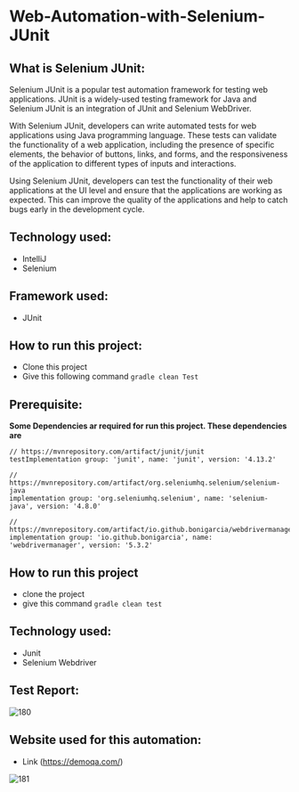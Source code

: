 # Web-Automation-with-Selenium-JUnit

## What is Selenium JUnit:

Selenium JUnit is a popular test automation framework for testing web applications. JUnit is a widely-used testing framework for Java and Selenium JUnit is an integration of JUnit and Selenium WebDriver.

With Selenium JUnit, developers can write automated tests for web applications using Java programming language. These tests can validate the functionality of a web application, including the presence of specific elements, the behavior of buttons, links, and forms, and the responsiveness of the application to different types of inputs and interactions.

Using Selenium JUnit, developers can test the functionality of their web applications at the UI level and ensure that the applications are working as expected. This can improve the quality of the applications and help to catch bugs early in the development cycle.

## Technology used:
- IntelliJ 
- Selenium 
## Framework used:
- JUnit
## How to run this project:
- Clone this project
- Give this following command ``` gradle clean Test ```

## Prerequisite:
**Some Dependencies ar required for run this project. These dependencies are**

    // https://mvnrepository.com/artifact/junit/junit
    testImplementation group: 'junit', name: 'junit', version: '4.13.2'
    
    // https://mvnrepository.com/artifact/org.seleniumhq.selenium/selenium-java
    implementation group: 'org.seleniumhq.selenium', name: 'selenium-java', version: '4.8.0'
    
    // https://mvnrepository.com/artifact/io.github.bonigarcia/webdrivermanager
    implementation group: 'io.github.bonigarcia', name: 'webdrivermanager', version: '5.3.2'

## How to run this project
- clone the project
- give this command ``` gradle clean test ```

## Technology used:
- Junit
- Selenium Webdriver

## Test Report:

![180](https://github.com/zafir100100/junit-java/blob/master/assets/junit-report.png)

## Website used for this automation:
  - Link (https://demoqa.com/)

![181](https://github.com/zafir100100/junit-java/blob/master/assets/demoqa.png)
